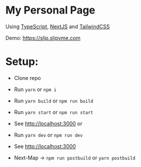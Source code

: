 # My Personal Page

Using [TypeScript](https://www.typescriptlang.org/), [NextJS](https://nextjs.org/) and [TailwindCSS](https://tailwindcss.com/)

Demo: https://slip.slipyme.com

# Setup:

-   Clone repo
-   Run `yarn` or `npm i`
-   Run `yarn build` or `npm run build`
-   Run `yarn start` or `npm run start`
-   See [http://localhost:3000](http://localhost:3000)
    or
-   Run `yarn dev` or `npm run dev`
-   See [http://localhost:3000](http://localhost:3000)

-   Next-Map -> `npm run postbuild` or `yarn postbuild`